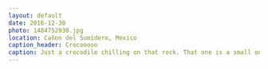 ```yaml
---
layout: default
date: 2016-12-30
photo: 1484752930.jpg
location: Cañon del Sumidero, Mexico
caption_header: Crocooooo
caption: Just a crocodile chilling on that rock. That one is a small one apparently. The guide said they could stay up to one week without moving. Crazy animals.
---
```

